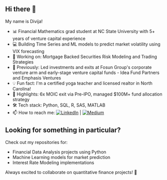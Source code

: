 ## Hi there 👋

My name is Divija!

* 📊 Financial Mathematics grad student at NC State University with 5+ years of venture capital experience
* 💻 Building Time Series and ML models to predict market volatility using VIX forecasting
* 🔭 Working on: Mortgage Backed Securities Risk Modeling and Trading Strategies
* 🚀 Previously: Led investments and exits at Fosun Group's corporate venture arm and early-stage venture capital funds - Idea Fund Partners and Emphasis Ventures
* 💡 Fun fact: I'm a certified yoga teacher and licensed realtor in North Carolina!
* 🌟 Highlights: 6x MOIC exit via Pre-IPO, managed $100M+ fund allocation strategy
* 🛠️ Tech stack: Python, SQL, R, SAS, MATLAB
* 📫 How to reach me: [![LinkedIn](https://img.shields.io/badge/LinkedIn-0077B5?style=for-the-badge&logo=linkedin&logoColor=white)](https://www.linkedin.com/in/divijarao/) | [![Medium](https://img.shields.io/badge/Medium-12100E?style=flat&logo=medium&logoColor=white)](https://medium.com/@divijarao.b)

## Looking for something in particular?

Check out my repositories for:
* Financial Data Analysis projects using Python
* Machine Learning models for market prediction
* Interest Rate Modeling implementations

Always excited to collaborate on quantitative finance projects! 🌟
